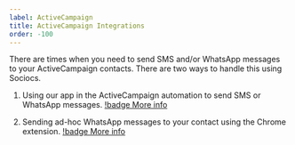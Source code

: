 ```yaml
---
label: ActiveCampaign
title: ActiveCampaign Integrations
order: -100
---
```


There are times when you need to send SMS and/or WhatsApp messages to your ActiveCampaign contacts. There are two ways to handle this using Sociocs.

1. Using our app in the ActiveCampaign automation to send SMS or WhatsApp messages. [!badge More info](/integrations/activecampaign/automation.md)

1. Sending ad-hoc WhatsApp messages to your contact using the Chrome extension. [!badge More info](/integrations/activecampaign/send-whatsapp-message-button.md)
